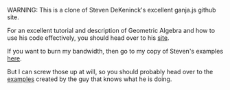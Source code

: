 WARNING: This is a clone of Steven DeKeninck's excellent ganja.js github site.

For an excellent tutorial and description of Geometric Algebra and how to use his code effectively, 
you should head over to his [site](https://github.com/enkimute/ganja.js).

If you want to burn my bandwidth, then go to my copy of Steven's examples [here](https://enkimute.github.io/ganja.js/examples/coffeeshop.html).

But I can screw those up at will, so you should probably head over to the [examples](https://enkimute.github.io/ganja.js/examples/coffeeshop.html) created by the guy that knows what he is doing.


